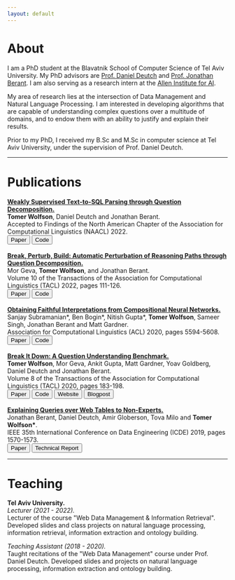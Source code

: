 ```yaml
---
layout: default
---
```


# About

I am a PhD student at the Blavatnik School of Computer Science of Tel Aviv University. My PhD advisors are [Prof. Daniel Deutch](https://www.cs.tau.ac.il/~danielde/) and [Prof. Jonathan Berant](http://www.cs.tau.ac.il/~joberant/). I am also serving as a research intern at the [Allen Institute for AI](https://allenai.org/ai2-israel/).   

My area of research lies at the intersection of Data Management and Natural Language Processing. I am interested in developing algorithms that are capable of understanding complex questions over a multitude of domains, and to endow them with an ability to justify and explain their results.  

Prior to my PhD, I received my B.Sc and M.Sc in computer science at Tel Aviv University, under the supervision of Prof. Daniel Deutch.

<hr>

# Publications

**[Weakly Supervised Text-to-SQL Parsing through Question Decomposition.](https://arxiv.org/abs/2112.06311)**   
**Tomer Wolfson**, Daniel Deutch and Jonathan Berant.   
Accepted to Findings of the North American Chapter of the Association for Computational Linguistics (NAACL) 2022.   
[<button class="button button1">Paper</button>](https://arxiv.org/pdf/2112.06311.pdf)
[<button class="button button2">Code</button>](https://github.com/tomerwolgithub/question-decomposition-to-sql)
<br><br>
**[Break, Perturb, Build: Automatic Perturbation of Reasoning Paths through Question Decomposition.](https://arxiv.org/abs/2107.13935)**   
Mor Geva, **Tomer Wolfson**, and Jonathan Berant.   
Volume 10 of the Transactions of the Association for Computational Linguistics (TACL) 2022, pages 111-126.    
[<button class="button button1">Paper</button>](https://arxiv.org/pdf/2107.13935.pdf)
[<button class="button button2">Code</button>](https://github.com/mega002/qdmr-based-question-generation)
<br><br>
**[Obtaining Faithful Interpretations from Compositional Neural Networks.](https://arxiv.org/abs/2005.00724)**   
Sanjay Subramanian\*, Ben Bogin\*, Nitish Gupta\*, **Tomer Wolfson**, Sameer Singh, Jonathan Berant and Matt Gardner.   
Association for Computational Linguistics (ACL) 2020, pages 5594-5608.   
[<button class="button button1">Paper</button>](https://arxiv.org/pdf/2005.00724.pdf)
[<button class="button button2">Code</button>](https://github.com/allenai/faithful-nmn)
<br><br>
**[Break It Down: A Question Understanding Benchmark.](https://aclanthology.org/2020.tacl-1.13/)**    
**Tomer Wolfson**, Mor Geva, Ankit Gupta, Matt Gardner, Yoav Goldberg, Daniel Deutch and
Jonathan Berant.   
Volume 8 of the Transactions of the Association for Computational Linguistics (TACL) 2020, pages 183-198.   
[<button class="button button1">Paper</button>](https://arxiv.org/pdf/2001.11770.pdf)
[<button class="button button2">Code</button>](https://github.com/allenai/Break)
[<button class="button button3">Website</button>](https://allenai.github.io/Break/)
[<button class="button button4">Blogpost</button>](https://medium.com/ai2-blog/break-mapping-natural-language-questions-to-their-meaning-representation-31bb753701d6)
<br><br>
**[Explaining Queries over Web Tables to Non-Experts.](https://ieeexplore.ieee.org/stamp/stamp.jsp?tp=&arnumber=8731342&tag=1)**   
Jonathan Berant, Daniel Deutch, Amir Globerson, Tova Milo and **Tomer Wolfson\***.   
IEEE 35th International Conference on Data Engineering (ICDE) 2019, pages 1570-1573.   
[<button class="button button1">Paper</button>](https://ieeexplore.ieee.org/stamp/stamp.jsp?tp=&arnumber=8731342&tag=1)
[<button class="button button5">Technical Report</button>](https://arxiv.org/abs/1808.04614)

<hr>

# Teaching
**Tel Aviv University.**  
*Lecturer (2021 - 2022).*  
Lecturer of the course "Web Data Management & Information Retrieval". Developed slides and class projects on natural language processing, information retrieval, information extraction and ontology building.

*Teaching Assistant (2018 - 2020).*  
Taught recitations of the "Web Data Management" course under Prof. Daniel Deutch. Developed slides and projects on natural language processing, information extraction and ontology building.

